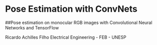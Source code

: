 # Pose Estimation with ConvNets
##Pose estimation on monocular RGB images with Convolutional Neural Networks and TensorFlow

Ricardo Achilles Filho
Electrical Engineering - FEB - UNESP
